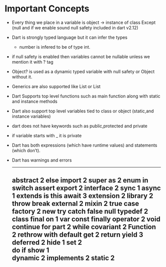 # Important Concepts

- Every thing we place in a variable is object -> instance of class Except (null and if we enable sound null safety included in dart v2.12)

- Dart is strongly typed language but it can infer the types 
	- number is infered to be of type int.

- if null safety is enabled then variables cannot be nullable unless we mention it with ? tag

- Object? is used as a dynamic typed variable with null safety or Object without it.

- Generics are also supported like List<int> or List<Object>    

- Dart Supports top level functions such as  main function along with static and instance methods

- Dart also support top level variables tied to class or object (static,and instance variables) 

- dart does not have keywords such as public,protected and private

- if variable starts with _ it is private

- Dart has both expressions (which have runtime values) and statements (which don’t).

- Dart has warnings and errors

-------------------------------------------------
abstract 2 	else 	import 2 	super
as 2 	enum 	in 	switch
assert 	export 2 	interface 2 	sync 1
async 1 	extends 	is 	this
await 3 	extension 2 	library 2 	throw
break 	external 2 	mixin 2 	true
case 	factory 2 	new 	try
catch 	false 	null 	typedef 2
class 	final 	on 1 	var
const 	finally 	operator 2 	void
continue 	for 	part 2 	while
covariant 2 	Function 2 	rethrow 	with
default 	get 2 	return 	yield 3
deferred 2 	hide 1 	set 2 	 
do 	if 	show 1 	 
dynamic 2 	implements 2 	static 2 	 
-------------------------------------------------
